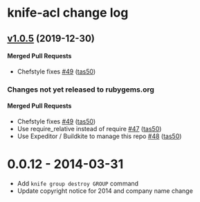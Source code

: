 # knife-acl change log
<!-- latest_release 1.0.5 -->
## [v1.0.5](https://github.com/chef/knife-acl/tree/v1.0.5) (2019-12-30)

#### Merged Pull Requests
- Chefstyle fixes [#49](https://github.com/chef/knife-acl/pull/49) ([tas50](https://github.com/tas50))
<!-- latest_release -->

<!-- release_rollup since=1.0.3 -->
### Changes not yet released to rubygems.org

#### Merged Pull Requests
- Chefstyle fixes [#49](https://github.com/chef/knife-acl/pull/49) ([tas50](https://github.com/tas50)) <!-- 1.0.5 -->
- Use require_relative instead of require [#47](https://github.com/chef/knife-acl/pull/47) ([tas50](https://github.com/tas50)) <!-- 1.0.4 -->
- Use Expeditor / Buildkite to manage this repo [#48](https://github.com/chef/knife-acl/pull/48) ([tas50](https://github.com/tas50)) <!-- 1.0.3 -->
<!-- release_rollup -->

<!-- latest_stable_release -->
<!-- latest_stable_release -->
# 0.0.12 - 2014-03-31
- Add `knife group destroy GROUP` command
- Update copyright notice for 2014 and company name change